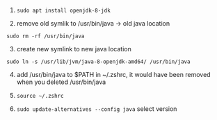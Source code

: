 1. ```sudo apt install openjdk-8-jdk```

2. remove old symlik to /usr/bin/java -> old java location

```sudo rm -rf /usr/bin/java```

3. create new symlink to new java location

```sudo ln -s /usr/lib/jvm/java-8-openjdk-amd64/ /usr/bin/java```

4. add /usr/bin/java to $PATH in ~/.zshrc, it would have been removed when you deleted /usr/bin/java

5. ```source ~/.zshrc```

6. ```sudo update-alternatives --config java``` select version
